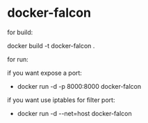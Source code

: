 # docker-falcon

for build:

docker build -t docker-falcon .

for run:

if you want expose a port:
- docker run -d -p 8000:8000 docker-falcon

if you want use iptables for filter port:
- docker run -d --net=host docker-falcon

